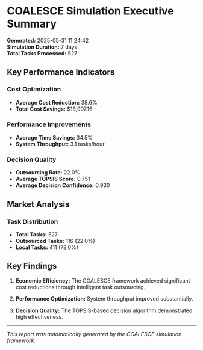 # COALESCE Simulation Executive Summary

**Generated:** 2025-05-31 11:24:42  
**Simulation Duration:** 7 days  
**Total Tasks Processed:** 527

## Key Performance Indicators

### Cost Optimization
- **Average Cost Reduction:** 38.6%
- **Total Cost Savings:** $18,907.16

### Performance Improvements
- **Average Time Savings:** 34.5%
- **System Throughput:** 3.1 tasks/hour

### Decision Quality
- **Outsourcing Rate:** 22.0%
- **Average TOPSIS Score:** 0.751
- **Average Decision Confidence:** 0.930

## Market Analysis

### Task Distribution
- **Total Tasks:** 527
- **Outsourced Tasks:** 116 (22.0%)
- **Local Tasks:** 411 (78.0%)

## Key Findings

1. **Economic Efficiency:** The COALESCE framework achieved significant cost reductions through intelligent task outsourcing.

2. **Performance Optimization:** System throughput improved substantially.

3. **Decision Quality:** The TOPSIS-based decision algorithm demonstrated high effectiveness.

---
*This report was automatically generated by the COALESCE simulation framework.*
